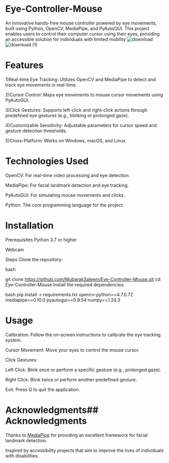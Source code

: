 # Eye-Controller-Mouse
An innovative hands-free mouse controller powered by eye movements, built using Python, OpenCV, MediaPipe, and PyAutoGUI. This project enables users to control their computer cursor using their eyes, providing an accessible solution for individuals with limited mobility
![download](https://github.com/user-attachments/assets/d93bd69b-209c-4682-99f5-157db204a5bb)
![download (1)](https://github.com/user-attachments/assets/f837b5d9-2483-48dc-af14-7f421a4918a8)

# Features

  1)Real-time Eye Tracking: Utilizes OpenCV and MediaPipe to detect and track eye movements in real-time.

  2)Cursor Control: Maps eye movements to mouse cursor movements using PyAutoGUI.
 
  3)Click Gestures: Supports left-click and right-click actions through predefined eye gestures (e.g., blinking or prolonged gaze).

  4)Customizable Sensitivity: Adjustable parameters for cursor speed and gesture detection thresholds.

  5)Cross-Platform: Works on Windows, macOS, and Linux.

# Technologies Used
OpenCV: For real-time video processing and eye detection.

MediaPipe: For facial landmark detection and eye tracking.

PyAutoGUI: For simulating mouse movements and clicks.

Python: The core programming language for the project.

# Installation
Prerequisites
Python 3.7 or higher

Webcam

Steps
Clone the repository:

bash

git clone https://github.com/MubarakSaleem/Eye-Controller-Mouse.git
cd Eye-Controller-Mouse
Install the required dependencies:

bash
pip install -r requirements.txt
  opencv-python==4.7.0.72
  mediapipe==0.10.0
  pyautogui==0.9.54
  numpy==1.24.3

# Usage
Calibration: Follow the on-screen instructions to calibrate the eye tracking system.

Cursor Movement: Move your eyes to control the mouse cursor.

Click Gestures:

Left Click: Blink once or perform a specific gesture (e.g., prolonged gaze).

Right Click: Blink twice or perform another predefined gesture.

Exit: Press Q to quit the application.

# Acknowledgments## Acknowledgments
Thanks to [MediaPipe](https://mediapipe.dev/) for providing an excellent framework for facial landmark detection.

Inspired by accessibility projects that aim to improve the lives of individuals with disabilities.
